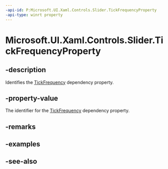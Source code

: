 ```yaml
---
-api-id: P:Microsoft.UI.Xaml.Controls.Slider.TickFrequencyProperty
-api-type: winrt property
---
```


<!-- Property syntax
public Windows.UI.Xaml.DependencyProperty TickFrequencyProperty { get; }
-->

# Microsoft.UI.Xaml.Controls.Slider.TickFrequencyProperty

## -description
Identifies the [TickFrequency](slider_tickfrequency.md) dependency property.

## -property-value
The identifier for the [TickFrequency](slider_tickfrequency.md) dependency property.

## -remarks

## -examples

## -see-also
